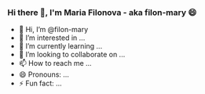 ### Hi there 👋, I'm Maria Filonova - aka filon-mary 😄


- 👋 Hi, I’m @filon-mary
- 👀 I’m interested in ...
- 🌱 I’m currently learning ...
- 💞️ I’m looking to collaborate on ...
- 📫 How to reach me ...
- 😄 Pronouns: ...
- ⚡ Fun fact: ...

<!---
filon-mary/filon-mary is a ✨ special ✨ repository because its `README.md` (this file) appears on your GitHub profile.
You can click the Preview link to take a look at your changes.
--->
